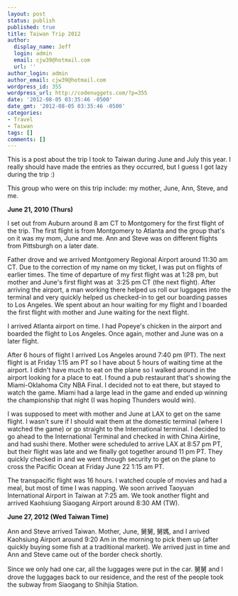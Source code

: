 ```yaml
---
layout: post
status: publish
published: true
title: Taiwan Trip 2012
author:
  display_name: Jeff
  login: admin
  email: cjw39@hotmail.com
  url: ''
author_login: admin
author_email: cjw39@hotmail.com
wordpress_id: 355
wordpress_url: http://codenuggets.com/?p=355
date: '2012-08-05 03:35:46 -0500'
date_gmt: '2012-08-05 03:35:46 -0500'
categories:
- Travel
- Taiwan
tags: []
comments: []
---
```

This is a post about the trip I took to Taiwan during June and July this year. I really should have made the entries as they occurred, but I guess I got lazy during the trip :)

This group who were on this trip include: my mother, June, Ann, Steve, and me.

**June 21, 2010 (Thurs)**

I set out from Auburn around 8 am CT to Montgomery for the first flight of the trip. The first flight is from Montgomery to Atlanta and the group that's on it was my mom, June and me. Ann and Steve was on different flights from Pittsburgh on a later date.

Father drove and we arrived Montgomery Regional Airport around 11:30 am CT. Due to the correction of my name on my ticket, I was put on flights of earlier times. The time of departure of my first flight was at 1:28 pm, but mother and June's first flight was at  3:25 pm CT (the next flight). After arriving the airport, a man working there helped us roll our luggages into the terminal and very quickly helped us checked-in to get our boarding passes to Los Angeles. We spent about an hour waiting for my flight and I boarded the first flight with mother and June waiting for the next flight.

I arrived Atlanta airport on time. I had Popeye's chicken in the airport and boarded the flight to Los Angeles. Once again, mother and June was on a later flight.

After 6 hours of flight I arrived Los Angeles around 7:40 pm (PT). The next flight is at Friday 1:15 am PT so I have about 5 hours of waiting time at the airport. I didn't have much to eat on the plane so I walked around in the airport looking for a place to eat. I found a pub restaurant that's showing the Miami-Oklahoma City NBA Final. I decided not to eat there, but stayed to watch the game. Miami had a large lead in the game and ended up winning the championship that night (I was hoping Thunders would win).

I was supposed to meet with mother and June at LAX to get on the same flight. I wasn't sure if I should wait them at the domestic terminal (where I watched the game) or go straight to the International terminal. I decided to go ahead to the International Terminal and checked in with China Airline, and had sushi there. Mother were scheduled to arrive LAX at 8:57 pm PT, but their flight was late and we finally got together around 11 pm PT. They quickly checked in and we went through security to get on the plane to cross the Pacific Ocean at Friday June 22 1:15 am PT.

The transpacific flight was 16 hours. I watched couple of movies and had a meal, but most of time I was napping. We soon arrived Taoyuan International Airport in Taiwan at 7:25 am. We took another flight and arrived Kaohsiung Siaogang Airport around 8:30 AM (TW).

**June 27, 2012 (Wed Taiwan Time)**

Ann and Steve arrived Taiwan. Mother, June, 舅舅, 舅媽, and I arrived Kaohsiung Airport around 9:20 Am in the morning to pick them up (after quickly buying some fish at a traditional market). We arrived just in time and Ann and Steve came out of the border check shortly.

Since we only had one car, all the luggages were put in the car. 舅舅 and I drove the luggages back to our residence, and the rest of the people took the subway from Siaogang to Shihjia Station.

